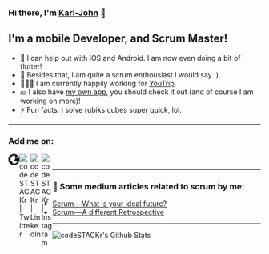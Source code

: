 ### Hi there, I'm [Karl-John][website] 👋

## I'm a mobile Developer, and Scrum Master!
- 📱  I can help out with iOS and Android. I am now even doing a bit of flutter!
- 🎯  Besides that, I am quite a scrum enthousiast I would say :).
- 👨🏻‍💻  I am currently happily working for [YouTrip][youtrip].
- 💵  I also have [my own app][goingdutch], you should check it out (and of course I am working on more)!
- ⚡  Fun facts: I solve rubiks cubes super quick, lol.
---

### Add me on:
[<img align="left" alt="codeSTACKr.com" width="22px" src="https://raw.githubusercontent.com/iconic/open-iconic/master/svg/globe.svg" />][website]
[<img align="left" alt="codeSTACKr | Twitter" width="22px" src="https://cdn.jsdelivr.net/npm/simple-icons@v3/icons/twitter.svg" />][twitter]
[<img align="left" alt="codeSTACKr | LinkedIn" width="22px" src="https://cdn.jsdelivr.net/npm/simple-icons@v3/icons/linkedin.svg" />][linkedin]
[<img align="left" alt="codeSTACKr | Instagram" width="22px" src="https://cdn.jsdelivr.net/npm/simple-icons@v3/icons/instagram.svg" />][instagram]

<br />

---

### 📕 Some medium articles related to scrum by me:
<!-- BLOG-POST-LIST:START -->
- [Scrum — What is your ideal future?](https://medium.com/@karl.chow92/scrum-what-is-your-ideal-future-d97b13598a07?source=rss-be8ecec29a2f------2)
- [Scrum — A different Retrospective](https://medium.com/@karl.chow92/scrum-a-different-retrospective-7c0155f7aa08?source=rss-be8ecec29a2f------2)
<!-- BLOG-POST-LIST:END -->

---

<img align="left" alt="codeSTACKr's Github Stats" src="https://github-readme-stats.vercel.app/api?username=KarlChow92&show_icons=true&hide_border=true" />

[website]: https://karljohnchow.com/
[twitter]: https://twitter.com/kaaaarlll
[instagram]: https://www.instagram.com/thisiskarljohnchow/
[linkedin]: https://www.linkedin.com/in/karl-john-chow-91196679/
[youtrip]: https://you.co
[goingdutch]: https://goingdutchapp.com/